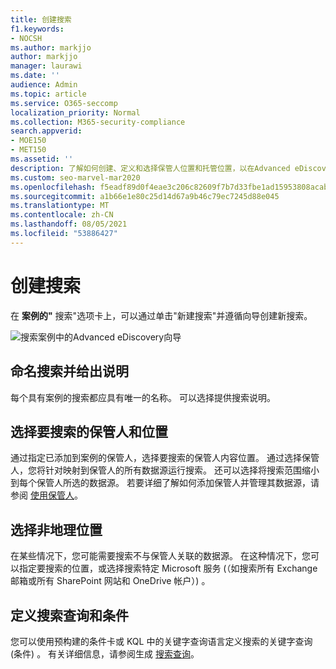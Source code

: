 ```yaml
---
title: 创建搜索
f1.keywords:
- NOCSH
ms.author: markjjo
author: markjjo
manager: laurawi
ms.date: ''
audience: Admin
ms.topic: article
ms.service: O365-seccomp
localization_priority: Normal
ms.collection: M365-security-compliance
search.appverid:
- MOE150
- MET150
ms.assetid: ''
description: 了解如何创建、定义和选择保管人位置和托管位置，以在Advanced eDiscovery位置。
ms.custom: seo-marvel-mar2020
ms.openlocfilehash: f5eadf89d0f4eae3c206c82609f7b7d33fbe1ad15953808acab52880f00da274
ms.sourcegitcommit: a1b66e1e80c25d14d67a9b46c79ec7245d88e045
ms.translationtype: MT
ms.contentlocale: zh-CN
ms.lasthandoff: 08/05/2021
ms.locfileid: "53886427"
---
```

# <a name="create-a-search"></a>创建搜索

在 **案例的"** 搜索"选项卡上，可以通过单击"新建搜索"并遵循向导创建新搜索。

![搜索案例中的Advanced eDiscovery向导](../media/AeDSearch1.png)

## <a name="name-the-search-and-give-it-a-description"></a>命名搜索并给出说明

每个具有案例的搜索都应具有唯一的名称。 可以选择提供搜索说明。 

## <a name="choose-the-custodians-and-custodial-locations-to-search"></a>选择要搜索的保管人和位置

通过指定已添加到案例的保管人，选择要搜索的保管人内容位置。 通过选择保管人，您将针对映射到保管人的所有数据源运行搜索。 还可以选择将搜索范围缩小到每个保管人所选的数据源。 若要详细了解如何添加保管人并管理其数据源，请参阅 [使用保管人](managing-custodians.md)。

## <a name="choose-non-custodial-locations"></a>选择非地理位置

在某些情况下，您可能需要搜索不与保管人关联的数据源。 在这种情况下，您可以指定要搜索的位置，或选择搜索特定 Microsoft 服务 (（如搜索所有 Exchange 邮箱或所有 SharePoint 网站和 OneDrive 帐户）) 。

## <a name="define-the-search-query-and-conditions"></a>定义搜索查询和条件

您可以使用预构建的条件卡或 KQL 中的关键字查询语言定义搜索的关键字查询 (条件) 。 有关详细信息，请参阅生成 [搜索查询](building-search-queries.md)。

